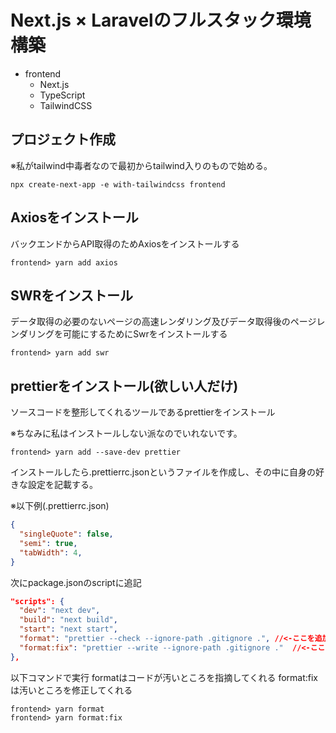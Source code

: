 # Next.js × Laravelのフルスタック環境構築

- frontend
  - Next.js
  - TypeScript
  - TailwindCSS

## プロジェクト作成

※私がtailwind中毒者なので最初からtailwind入りのもので始める。

```
npx create-next-app -e with-tailwindcss frontend 
```

## Axiosをインストール

バックエンドからAPI取得のためAxiosをインストールする

```
frontend> yarn add axios
```

## SWRをインストール

データ取得の必要のないページの高速レンダリング及びデータ取得後のページレンダリングを可能にするためにSwrをインストールする

```
frontend> yarn add swr
```

## prettierをインストール(欲しい人だけ)

ソースコードを整形してくれるツールであるprettierをインストール

※ちなみに私はインストールしない派なのでいれないです。

```
frontend> yarn add --save-dev prettier
```

インストールしたら.prettierrc.jsonというファイルを作成し、その中に自身の好きな設定を記載する。

※以下例(.prettierrc.json)

```json
{
  "singleQuote": false,
  "semi": true,
  "tabWidth": 4,
}
```

次にpackage.jsonのscriptに追記

```json
"scripts": {
  "dev": "next dev",
  "build": "next build",
  "start": "next start",
  "format": "prettier --check --ignore-path .gitignore .", //<-ここを追加
  "format:fix": "prettier --write --ignore-path .gitignore ."  //<-ここを追加
},
```

以下コマンドで実行
formatはコードが汚いところを指摘してくれる
format:fixは汚いところを修正してくれる
```
frontend> yarn format
frontend> yarn format:fix
```